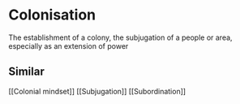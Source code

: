 # Colonisation
The establishment of a colony, the subjugation of a people or area, especially as an extension of power
## Similar 
[[Colonial mindset]]
[[Subjugation]]
[[Subordination]]